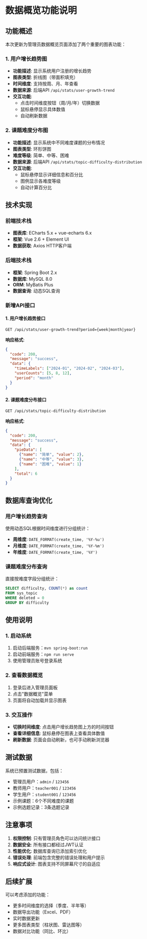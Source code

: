 # 数据概览功能说明

## 功能概述

本次更新为管理员数据概览页面添加了两个重要的图表功能：

### 1. 用户增长趋势图
- **功能描述**: 显示系统用户注册的增长趋势
- **图表类型**: 折线图（带面积填充）
- **时间维度**: 支持按周、月、年查看
- **数据来源**: 后端API `/api/stats/user-growth-trend`
- **交互功能**: 
  - 点击时间维度按钮（周/月/年）切换数据
  - 鼠标悬停显示具体数值
  - 自动刷新数据

### 2. 课题难度分布图
- **功能描述**: 显示系统中不同难度课题的分布情况
- **图表类型**: 环形饼图
- **难度等级**: 简单、中等、困难
- **数据来源**: 后端API `/api/stats/topic-difficulty-distribution`
- **交互功能**:
  - 鼠标悬停显示详细信息和百分比
  - 图例显示各难度等级
  - 自动计算百分比

## 技术实现

### 前端技术栈
- **图表库**: ECharts 5.x + vue-echarts 6.x
- **框架**: Vue 2.6 + Element UI
- **数据获取**: Axios HTTP客户端

### 后端技术栈
- **框架**: Spring Boot 2.x
- **数据库**: MySQL 8.0
- **ORM**: MyBatis Plus
- **数据查询**: 动态SQL查询

### 新增API接口

#### 1. 用户增长趋势接口
```
GET /api/stats/user-growth-trend?period={week|month|year}
```

**响应格式**:
```json
{
  "code": 200,
  "message": "success",
  "data": {
    "timeLabels": ["2024-01", "2024-02", "2024-03"],
    "userCounts": [5, 8, 12],
    "period": "month"
  }
}
```

#### 2. 课题难度分布接口
```
GET /api/stats/topic-difficulty-distribution
```

**响应格式**:
```json
{
  "code": 200,
  "message": "success",
  "data": {
    "pieData": [
      {"name": "简单", "value": 2},
      {"name": "中等", "value": 3},
      {"name": "困难", "value": 1}
    ],
    "total": 6
  }
}
```

## 数据库查询优化

### 用户增长趋势查询
使用动态SQL根据时间维度进行分组统计：
- **周维度**: `DATE_FORMAT(create_time, '%Y-%u')`
- **月维度**: `DATE_FORMAT(create_time, '%Y-%m')`
- **年维度**: `DATE_FORMAT(create_time, '%Y')`

### 课题难度分布查询
直接按难度字段分组统计：
```sql
SELECT difficulty, COUNT(*) as count 
FROM sys_topic 
WHERE deleted = 0 
GROUP BY difficulty
```

## 使用说明

### 1. 启动系统
1. 启动后端服务：`mvn spring-boot:run`
2. 启动前端服务：`npm run serve`
3. 使用管理员账号登录系统

### 2. 查看数据概览
1. 登录后进入管理员面板
2. 点击"数据概览"菜单
3. 页面将自动加载并显示图表

### 3. 交互操作
- **切换时间维度**: 点击用户增长趋势图上方的时间按钮
- **查看详细信息**: 鼠标悬停在图表上查看具体数值
- **刷新数据**: 页面会自动刷新，也可手动刷新浏览器

## 测试数据

系统已预置测试数据，包括：
- 管理员用户：`admin` / `123456`
- 教师用户：`teacher001` / `123456`
- 学生用户：`student001` / `123456`
- 示例课题：6个不同难度的课题
- 示例选题记录：3条选题记录

## 注意事项

1. **权限控制**: 只有管理员角色可以访问统计接口
2. **数据安全**: 所有接口都经过JWT认证
3. **性能优化**: 数据库查询已添加索引优化
4. **错误处理**: 前端包含完整的错误处理和用户提示
5. **响应式设计**: 图表支持不同屏幕尺寸的自适应

## 后续扩展

可以考虑添加的功能：
- 更多时间维度的选择（季度、半年等）
- 数据导出功能（Excel、PDF）
- 实时数据更新
- 更多图表类型（柱状图、雷达图等）
- 数据对比功能（同比、环比）
